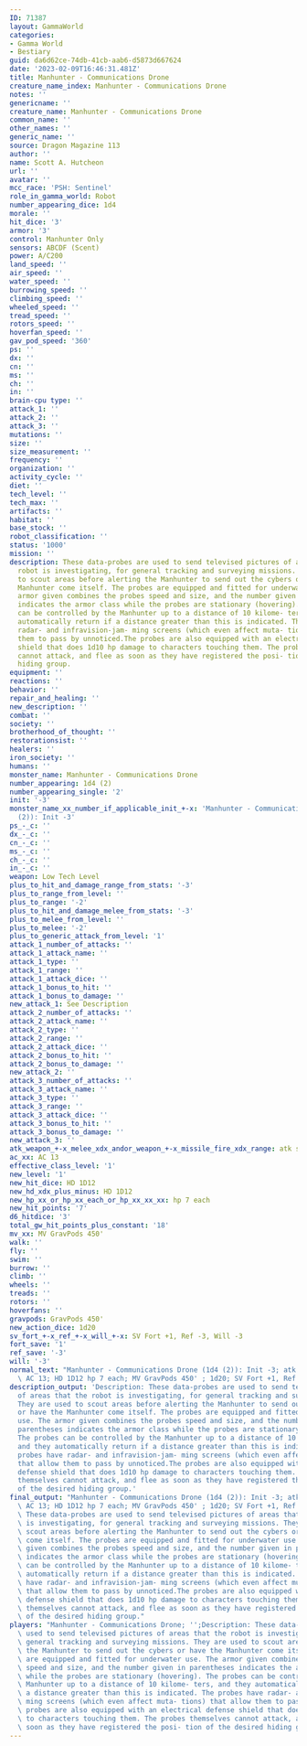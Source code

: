 ```yaml
---
ID: 71387
layout: GammaWorld
categories:
- Gamma World
- Bestiary
guid: da6d62ce-74db-41cb-aab6-d5873d667624
date: '2023-02-09T16:46:31.481Z'
title: Manhunter - Communications Drone
creature_name_index: Manhunter - Communications Drone
notes: ''
genericname: ''
creature_name: Manhunter - Communications Drone
common_name: ''
other_names: ''
generic_name: ''
source: Dragon Magazine 113
author: ''
name: Scott A. Hutcheon
url: ''
avatar: ''
mcc_race: 'PSH: Sentinel'
role_in_gamma_world: Robot
number_appearing_dice: 1d4
morale: ''
hit_dice: '3'
armor: '3'
control: Manhunter Only
sensors: ABCDF (Scent)
power: A/C200
land_speed: ''
air_speed: ''
water_speed: ''
burrowing_speed: ''
climbing_speed: ''
wheeled_speed: ''
tread_speed: ''
rotors_speed: ''
hoverfan_speed: ''
gav_pod_speed: '360'
ps: ''
dx: ''
cn: ''
ms: ''
ch: ''
in: ''
brain-cpu type: ''
attack_1: ''
attack_2: ''
attack_3: ''
mutations: ''
size: ''
size_measurement: ''
frequency: ''
organization: ''
activity_cycle: ''
diet: ''
tech_level: ''
tech_max: ''
artifacts: ''
habitat: ''
base_stock: ''
robot_classification: ''
status: '1000'
mission: ''
description: These data-probes are used to send televised pictures of areas that the
  robot is investigating, for general tracking and surveying missions. They are used
  to scout areas before alerting the Manhunter to send out the cybers or have the
  Manhunter come itself. The probes are equipped and fitted for underwater use. The
  armor given combines the probes speed and size, and the number given in parentheses
  indicates the armor class while the probes are stationary (hovering). The probes
  can be controlled by the Manhunter up to a distance of 10 kilome- ters, and they
  automatically return if a distance greater than this is indicated. The probes have
  radar- and infravision-jam- ming screens (which even affect muta- tions) that allow
  them to pass by unnoticed.The probes are also equipped with an electrical defense
  shield that does 1d10 hp damage to characters touching them. The probes themselves
  cannot attack, and flee as soon as they have registered the posi- tion of the desired
  hiding group.
equipment: ''
reactions: ''
behavior: ''
repair_and_healing: ''
new_description: ''
combat: ''
society: ''
brotherhood_of_thought: ''
restorationsist: ''
healers: ''
iron_society: ''
humans: ''
monster_name: Manhunter - Communications Drone
number_appearing: 1d4 (2)
number_appearing_single: '2'
init: '-3'
monster_name_xx_number_if_applicable_init_+-x: 'Manhunter - Communications Drone (1d4
  (2)): Init -3'
ps_-_c: ''
dx_-_c: ''
cn_-_c: ''
ms_-_c: ''
ch_-_c: ''
in_-_c: ''
weapon: Low Tech Level
plus_to_hit_and_damage_range_from_stats: '-3'
plus_to_range_from_level: ''
plus_to_range: '-2'
plus_to_hit_and_damage_melee_from_stats: '-3'
plus_to_melee_from_level: ''
plus_to_melee: '-2'
plus_to_generic_attack_from_level: '1'
attack_1_number_of_attacks: ''
attack_1_attack_name: ''
attack_1_type: ''
attack_1_range: ''
attack_1_attack_dice: ''
attack_1_bonus_to_hit: ''
attack_1_bonus_to_damage: ''
new_attack_1: See Description
attack_2_number_of_attacks: ''
attack_2_attack_name: ''
attack_2_type: ''
attack_2_range: ''
attack_2_attack_dice: ''
attack_2_bonus_to_hit: ''
attack_2_bonus_to_damage: ''
new_attack_2: ''
attack_3_number_of_attacks: ''
attack_3_attack_name: ''
attack_3_type: ''
attack_3_range: ''
attack_3_attack_dice: ''
attack_3_bonus_to_hit: ''
attack_3_bonus_to_damage: ''
new_attack_3: ''
atk_weapon_+-x_melee_xdx_andor_weapon_+-x_missile_fire_xdx_range: atk see description
ac_xx: AC 13
effective_class_level: '1'
new_level: '1'
new_hit_dice: HD 1D12
new_hd_xdx_plus_minus: HD 1D12
new_hp_xx_or_hp_xx_each_or_hp_xx_xx_xx: hp 7 each
new_hit_points: '7'
d6_hitdice: '3'
total_gw_hit_points_plus_constant: '18'
mv_xx: MV GravPods 450'
walk: ''
fly: ''
swim: ''
burrow: ''
climb: ''
wheels: ''
treads: ''
rotors: ''
hoverfans: ''
gravpods: GravPods 450'
new_action_dice: 1d20
sv_fort_+-x_ref_+-x_will_+-x: SV Fort +1, Ref -3, Will -3
fort_save: '1'
ref_save: '-3'
will: '-3'
normal_text: "Manhunter - Communications Drone (1d4 (2)): Init -3; atk see description;\
  \ AC 13; HD 1D12 hp 7 each; MV GravPods 450' ; 1d20; SV Fort +1, Ref -3, Will -3"
description_output: 'Description: These data-probes are used to send televised pictures
  of areas that the robot is investigating, for general tracking and surveying missions.
  They are used to scout areas before alerting the Manhunter to send out the cybers
  or have the Manhunter come itself. The probes are equipped and fitted for underwater
  use. The armor given combines the probes speed and size, and the number given in
  parentheses indicates the armor class while the probes are stationary (hovering).
  The probes can be controlled by the Manhunter up to a distance of 10 kilome- ters,
  and they automatically return if a distance greater than this is indicated. The
  probes have radar- and infravision-jam- ming screens (which even affect muta- tions)
  that allow them to pass by unnoticed.The probes are also equipped with an electrical
  defense shield that does 1d10 hp damage to characters touching them. The probes
  themselves cannot attack, and flee as soon as they have registered the posi- tion
  of the desired hiding group.'
final_output: "Manhunter - Communications Drone (1d4 (2)): Init -3; atk see description;\
  \ AC 13; HD 1D12 hp 7 each; MV GravPods 450' ; 1d20; SV Fort +1, Ref -3, Will -3Description:\
  \ These data-probes are used to send televised pictures of areas that the robot\
  \ is investigating, for general tracking and surveying missions. They are used to\
  \ scout areas before alerting the Manhunter to send out the cybers or have the Manhunter\
  \ come itself. The probes are equipped and fitted for underwater use. The armor\
  \ given combines the probes speed and size, and the number given in parentheses\
  \ indicates the armor class while the probes are stationary (hovering). The probes\
  \ can be controlled by the Manhunter up to a distance of 10 kilome- ters, and they\
  \ automatically return if a distance greater than this is indicated. The probes\
  \ have radar- and infravision-jam- ming screens (which even affect muta- tions)\
  \ that allow them to pass by unnoticed.The probes are also equipped with an electrical\
  \ defense shield that does 1d10 hp damage to characters touching them. The probes\
  \ themselves cannot attack, and flee as soon as they have registered the posi- tion\
  \ of the desired hiding group."
players: "Manhunter - Communications Drone; '';Description: These data-probes are\
  \ used to send televised pictures of areas that the robot is investigating, for\
  \ general tracking and surveying missions. They are used to scout areas before alerting\
  \ the Manhunter to send out the cybers or have the Manhunter come itself. The probes\
  \ are equipped and fitted for underwater use. The armor given combines the probes\
  \ speed and size, and the number given in parentheses indicates the armor class\
  \ while the probes are stationary (hovering). The probes can be controlled by the\
  \ Manhunter up to a distance of 10 kilome- ters, and they automatically return if\
  \ a distance greater than this is indicated. The probes have radar- and infravision-jam-\
  \ ming screens (which even affect muta- tions) that allow them to pass by unnoticed.The\
  \ probes are also equipped with an electrical defense shield that does 1d10 hp damage\
  \ to characters touching them. The probes themselves cannot attack, and flee as\
  \ soon as they have registered the posi- tion of the desired hiding group.|"
---
```

</br>